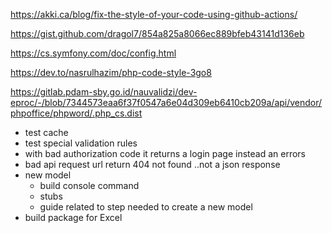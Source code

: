 https://akki.ca/blog/fix-the-style-of-your-code-using-github-actions/

https://gist.github.com/dragol7/854a825a8066ec889bfeb43141d136eb

https://cs.symfony.com/doc/config.html

https://dev.to/nasrulhazim/php-code-style-3go8

https://gitlab.pdam-sby.go.id/nauvalidzi/dev-eproc/-/blob/7344573eaa6f37f0547a6e04d309eb6410cb209a/api/vendor/phpoffice/phpword/.php_cs.dist

- test cache
- test special validation rules
- with bad authorization code it returns a login page instead an errors
- bad api request url return 404 not found ..not a json response
- new model 
  - build console command 
  - stubs
  - guide related to step needed to create a new model
- build package for Excel
